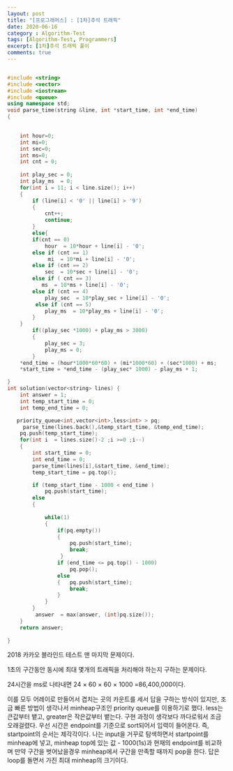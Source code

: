 ```yaml
---
layout: post
title: "[프로그래머스] : [1차]추석 트래픽"
date: 2020-06-16
category : Algorithm-Test
tags: [Algorithm-Test, Programmers]
excerpt: [1차]추석 트래픽 풀이
comments: true
---
```


```c++

#include <string>
#include <vector>
#include <iostream>
#include <queue>
using namespace std;
void parse_time(string &line, int *start_time, int *end_time)
{   
 

    int hour=0;
    int mi=0;
    int sec=0;
    int ms=0;
    int cnt = 0;
    
    int play_sec = 0;
    int play_ms  = 0;
    for(int i = 11; i < line.size(); i++)
    {
        if (line[i] < '0' || line[i] > '9')
        {
            cnt++;
            continue;
        }
        else{
        if(cnt == 0)
            hour  = 10*hour + line[i] - '0';
        else if (cnt == 1)
             mi  = 10*mi + line[i] - '0';
        else if (cnt == 2)
            sec  = 10*sec + line[i] - '0';
        else if ( cnt == 3)
           ms  = 10*ms + line[i] - '0';
        else if (cnt == 4)
            play_sec  = 10*play_sec + line[i] - '0';
         else if (cnt == 5)
            play_ms  = 10*play_ms + line[i] - '0';
        }
    }
        if((play_sec *1000) + play_ms > 3000)
        {
            play_sec = 3;
            play_ms = 0;
        }
    *end_time = (hour*1000*60*60) + (mi*1000*60) + (sec*1000) + ms;
    *start_time = *end_time - (play_sec* 1000) - play_ms + 1;

}
int solution(vector<string> lines) {
    int answer = 1;
    int temp_start_time = 0;
    int temp_end_time = 0;

   priority_queue<int,vector<int>,less<int> > pq;
     parse_time(lines.back(),&temp_start_time, &temp_end_time);
    pq.push(temp_start_time);
    for(int i  = lines.size()-2 ;i >=0 ;i--)
    {   
        int start_time = 0;
        int end_time = 0;
        parse_time(lines[i],&start_time, &end_time);
        temp_start_time = pq.top();

        if (temp_start_time - 1000 < end_time )
            pq.push(start_time);
        else
        {
           
            while(1)
            {
                if(pq.empty())
                {
                    pq.push(start_time);
                    break;
                 }
                if (end_time <= pq.top() - 1000)
                    pq.pop();
                else
                {   pq.push(start_time);
                    break;
                }
            }
        }
         answer  = max(answer, (int)pq.size());
    }
    return answer;
  
}
```

2018 카카오 블라인드 테스트 맨 마지막 문제이다.

1초의 구간동안 동시에 최대 몇개의 트래픽을 처리해야 하는지 구하는 문제이다.

24시간을 ms로 나타내면 24   ×   60   ×   60   ×   1000 =‬86,400,000이다.

이를 모두 어레이로 만들어서 겹치는 곳의 카운트를 세서 답을 구하는 방식이 있지만, 조금 빠른 방법이 생각나서 minheap구조인 priority queue를 이용하기로 했다. less는 큰값부터 뱉고, greater은 작은값부터 뱉는다. 구현 과정이 생각보다 까다로워서 조금 오래걸렸다. 우선 시간은 endpoint를 기준으로 sort되어서 입력이 들어온다. 즉, startpoint의 순서는 제각각이다. 나는 input을 거꾸로 탐색하면서 startpoint를 minheap에 넣고, minheap top에 있는 값 - 1000(1s)과 현재의 endpoint를 비교하며 만약 구간을 벗어났을경우 minheap에서 구간을 만족할 때까지 pop을 한다. 답은 loop를 돌면서 가진 최대 minheap의 크기이다.